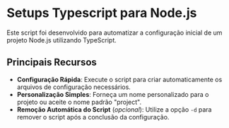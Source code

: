 # Setups Typescript para Node.js
 
Este script foi desenvolvido para automatizar a configuração inicial de um projeto Node.js utilizando TypeScript.

## Principais Recursos
 - **Configuração Rápida**: Execute o script para criar automaticamente os arquivos de configuração necessários.
 - **Personalização Simples**: Forneça um nome personalizado para o projeto ou aceite o nome padrão "project".
 - **Remoção Automática do Script** (*opcional*): Utilize a opção `-d` para remover o script após a conclusão da configuração.
